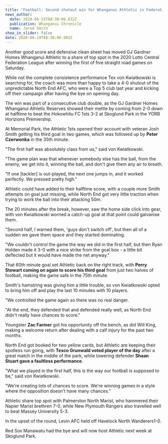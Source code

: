 ```yaml
---
title: "Football: Second shutout win for Whanganui Athletic in Federation League"
news_author:
  date: 2020-06-15T08:30:00.832Z
  publication: Whanganui Chronicle
  name: Jared Smith
show_in_slider: false
date: 2020-06-19T08:30:00.902Z
---
```

Another good score and defensive clean sheet has moved GJ Gardner Homes Whanganui Athletic to a share of top spot in the 2020 Lotto Central Federation League after winning the first of five straight road games on Saturday.

While not the complete consistence performance Tex von Kwiatkowski is searching for, the coach was more than happy to take a 4-0 shutout of the unpredictable North End AFC, who were a Top 5 club last year and kicking off their campaign after having the bye on opening day.

The win was part of a consecutive club double, as the GJ Gardner Homes Whanganui Athletic Reserves showed their mettle by coming from 2-0 down at halftime to beat the Hokowhitu FC 1sts 3-2 at Skoglund Park in the YORB Horizions Premiership.

At Memorial Park, the Athletic 1sts opened their account with veteran Josh Smith getting his third goal in two games, which was followed up by **Peter Czerwonka** in the 35th minute.

"The first half was absolutely class from us," said von Kwiatkowski.

"The game plan was that whenever somebody else has the ball, from the enemy, we get into it, winning the ball, and don't give them any air to breath.

"If one [tackler] is out-played, the next one jumps in, and it worked perfectly. We pressed pretty high."

Athletic could have added to their halftime score, with a couple more Smith attempts on goal just missing, while North End got very little traction when trying to work the ball into their attacking 50m.

The 20 minutes after the break, however, saw the home side click into gear, with von Kwiatkowski worried a catch-up goal at that point could galvanise them.

"Second half, I warned them, 'guys don't switch off', but then all of a sudden we gave them space and they started dominating.

"We couldn't control the game the way we did in the first half, but then Ryan Holden made it 3-0 with a nice strike from the goal box - a little bit deflected but it would have made the net anyway."

That 60th minute goal set Athletic back on the right track, with **Perry Stewart coming on again to score his third goal** from just two halves of football, making the game safe in the 75th minute.

Smith's hamstring was giving him a little trouble, so von Kwiatkowski opted to bring him off and play the last 10 minutes with 10 players.

"We controlled the game again so there was no real danger.

"At the end, they defended that and defended really well, as North End didn't really have chances to score."

Youngster **Zac Farmer** got his opportunity off the bench, as did Will King, making a welcome return after dealing with a calf injury for the past two months.

North End got booked for two yellow cards, but Athletic are keeping their spotless run going, with **Tesco Grunwald voted player of the day** after a great match in the middle of the park, while towering defender **Shaan Stuart gave a faultless performance**.

"What we played in the first half, this is the way our football is supposed to be," said von Kwiatkowski.

"We're creating lots of chances to score. We're winning games in a style where the opposition doesn't have many chances."

Athletic share top spot with Palmerston North Marist, who hammered their Napier Marist brethren 7-0, while New Plymouth Rangers also travelled well to beat Massey University 5-3.

In the upset of the round, Levin AFC held off Havelock North Wanderers1-0.

Red Sox Manawatu had the bye and will now host Athletic next week at Skoglund Park.
